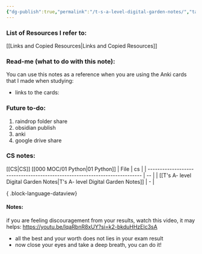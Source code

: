```yaml
---
{"dg-publish":true,"permalink":"/t-s-a-level-digital-garden-notes/","tags":["gardenEntry"]}
---
```



### List of Resources I refer to: 
[[Links and Copied Resources\|Links and Copied Resources]]


### Read-me (what to do with this note):
You can use this notes as a reference when you are using the Anki cards that I made when studying: 
- links to the cards: 

### Future to-do:
1. raindrop folder share
2. obsidian publish
3. anki
4. google drive share

### CS notes:
[[CS\|CS]]
[[000 MOC/01 Python\|01 Python]]
| File                                                                        | cs |
| --------------------------------------------------------------------------- | -- |
| [[T's A- level Digital Garden Notes\|T's A- level Digital Garden Notes]] | \- |

{ .block-language-dataview}


#### Notes:
if you are feeling discouragement from your results, watch this video, it may helps:
https://youtu.be/lqaRbnR8xUY?si=k2-bkduHHzElc3sA

- all the best and your worth does not lies in your exam result
- now close your eyes and take a deep breath, you can do it!